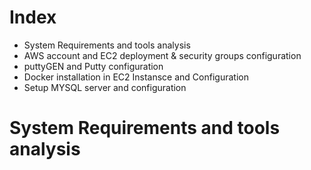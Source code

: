 # Index 
 - System Requirements and tools analysis
 - AWS account and EC2 deployment & security groups configuration
 - puttyGEN and Putty configuration
 - Docker installation in EC2 Instansce and Configuration
 - Setup MYSQL server and configuration

# System Requirements and tools analysis
